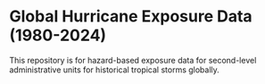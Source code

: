 # Global Hurricane Exposure Data (1980-2024)
This repository is for hazard-based exposure data for second-level administrative units for historical tropical storms globally.

